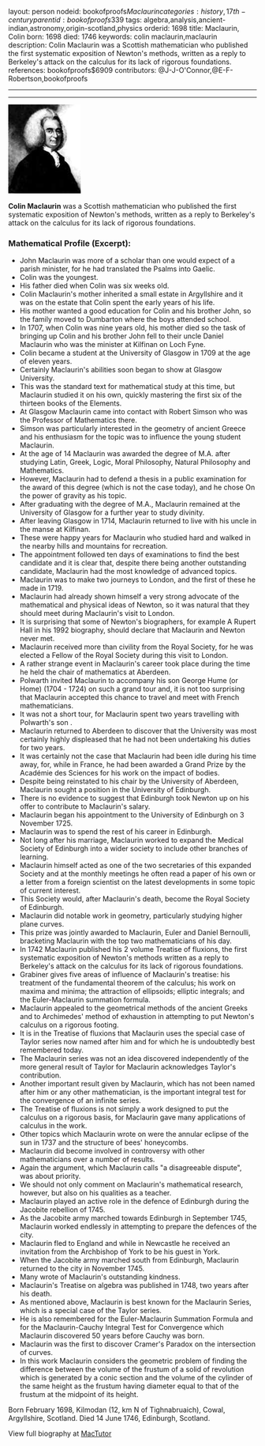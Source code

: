 layout: person
nodeid: bookofproofs$Maclaurin
categories: history,17th-century
parentid: bookofproofs$339
tags: algebra,analysis,ancient-indian,astronomy,origin-scotland,physics
orderid: 1698
title: Maclaurin, Colin
born: 1698
died: 1746
keywords: colin maclaurin,maclaurin
description: Colin Maclaurin was a Scottish mathematician who published the first systematic exposition of Newton's methods, written as a reply to Berkeley's attack on the calculus for its lack of rigorous foundations.
references: bookofproofs$6909
contributors: @J-J-O'Connor,@E-F-Robertson,bookofproofs

---



---

![Maclaurin.jpg](https://github.com/bookofproofs/bookofproofs.github.io/blob/main/_sources/_assets/images/portraits/Maclaurin.jpg?raw=true)

**Colin Maclaurin** was a Scottish mathematician who published the first systematic exposition of Newton's methods, written as a reply to Berkeley's attack on the calculus for its lack of rigorous foundations.

### Mathematical Profile (Excerpt):
* John Maclaurin was more of a scholar than one would expect of a parish minister, for he had translated the Psalms into Gaelic.
* Colin was the youngest.
* His father died when Colin was six weeks old.
* Colin Maclaurin's mother inherited a small estate in Argyllshire and it was on the estate that Colin spent the early years of his life.
* His mother wanted a good education for Colin and his brother John, so the family moved to Dumbarton where the boys attended school.
* In 1707, when Colin was nine years old, his mother died so the task of bringing up Colin and his brother John fell to their uncle Daniel Maclaurin who was the minister at Kilfinan on Loch Fyne.
* Colin became a student at the University of Glasgow in 1709 at the age of eleven years.
* Certainly Maclaurin's abilities soon began to show at Glasgow University.
* This was the standard text for mathematical study at this time, but Maclaurin studied it on his own, quickly mastering the first six of the thirteen books of the Elements.
* At Glasgow Maclaurin came into contact with Robert Simson who was the Professor of Mathematics there.
* Simson was particularly interested in the geometry of ancient Greece and his enthusiasm for the topic was to influence the young student Maclaurin.
* At the age of 14 Maclaurin was awarded the degree of M.A. after studying Latin, Greek, Logic, Moral Philosophy, Natural Philosophy and Mathematics.
* However, Maclaurin had to defend a thesis in a public examination for the award of this degree (which is not the case today), and he chose On the power of gravity as his topic.
* After graduating with the degree of M.A., Maclaurin remained at the University of Glasgow for a further year to study divinity.
* After leaving Glasgow in 1714, Maclaurin returned to live with his uncle in the manse at Kilfinan.
* These were happy years for Maclaurin who studied hard and walked in the nearby hills and mountains for recreation.
* The appointment followed ten days of examinations to find the best candidate and it is clear that, despite there being another outstanding candidate, Maclaurin had the most knowledge of advanced topics.
* Maclaurin was to make two journeys to London, and the first of these he made in 1719.
* Maclaurin had already shown himself a very strong advocate of the mathematical and physical ideas of Newton, so it was natural that they should meet during Maclaurin's visit to London.
* It is surprising that some of Newton's biographers, for example A Rupert Hall in his 1992 biography, should declare that Maclaurin and Newton never met.
* Maclaurin received more than civility from the Royal Society, for he was elected a Fellow of the Royal Society during this visit to London.
* A rather strange event in Maclaurin's career took place during the time he held the chair of mathematics at Aberdeen.
* Polwarth invited Maclaurin to accompany his son George Hume (or Home) (1704 - 1724)  on such a grand tour and, it is not too surprising that Maclaurin accepted this chance to travel and meet with French mathematicians.
* It was not a short tour, for Maclaurin spent two years travelling with Polwarth's son .
* Maclaurin returned to Aberdeen to discover that the University was most certainly highly displeased that he had not been undertaking his duties for two years.
* It was certainly not the case that Maclaurin had been idle during his time away, for, while in France, he had been awarded a Grand Prize by the Académie des Sciences for his work on the impact of bodies.
* Despite being reinstated to his chair by the University of Aberdeen, Maclaurin sought a position in the University of Edinburgh.
* There is no evidence to suggest that Edinburgh took Newton up on his offer to contribute to Maclaurin's salary.
* Maclaurin began his appointment to the University of Edinburgh on 3 November 1725.
* Maclaurin was to spend the rest of his career in Edinburgh.
* Not long after his marriage, Maclaurin worked to expand the Medical Society of Edinburgh into a wider society to include other branches of learning.
* Maclaurin himself acted as one of the two secretaries of this expanded Society and at the monthly meetings he often read a paper of his own or a letter from a foreign scientist on the latest developments in some topic of current interest.
* This Society would, after Maclaurin's death, become the Royal Society of Edinburgh.
* Maclaurin did notable work in geometry, particularly studying higher plane curves.
* This prize was jointly awarded to Maclaurin, Euler and Daniel Bernoulli, bracketing Maclaurin with the top two mathematicians of his day.
* In 1742 Maclaurin published his 2 volume Treatise of fluxions, the first systematic exposition of Newton's methods written as a reply to Berkeley's attack on the calculus for its lack of rigorous foundations.
* Grabiner gives five areas of influence of Maclaurin's treatise: his treatment of the fundamental theorem of the calculus; his work on maxima and minima; the attraction of ellipsoids; elliptic integrals; and the Euler-Maclaurin summation formula.
* Maclaurin appealed to the geometrical methods of the ancient Greeks and to Archimedes' method of exhaustion in attempting to put Newton's calculus on a rigorous footing.
* It is in the Treatise of fluxions that Maclaurin uses the special case of Taylor series now named after him and for which he is undoubtedly best remembered today.
* The Maclaurin series was not an idea discovered independently of the more general result of Taylor for Maclaurin acknowledges Taylor's contribution.
* Another important result given by Maclaurin, which has not been named after him or any other mathematician, is the important integral test for the convergence of an infinite series.
* The Treatise of fluxions is not simply a work designed to put the calculus on a rigorous basis, for Maclaurin gave many applications of calculus in the work.
* Other topics which Maclaurin wrote on were the annular eclipse of the sun in 1737 and the structure of bees' honeycombs.
* Maclaurin did become involved in controversy with other mathematicians over a number of results.
* Again the argument, which Maclaurin calls "a disagreeable dispute", was about priority.
* We should not only comment on Maclaurin's mathematical research, however, but also on his qualities as a teacher.
* Maclaurin played an active role in the defence of Edinburgh during the Jacobite rebellion of 1745.
* As the Jacobite army marched towards Edinburgh in September 1745, Maclaurin worked endlessly in attempting to prepare the defences of the city.
* Maclaurin fled to England and while in Newcastle he received an invitation from the Archbishop of York to be his guest in York.
* When the Jacobite army marched south from Edinburgh, Maclaurin returned to the city in November 1745.
* Many wrote of Maclaurin's outstanding kindness.
* Maclaurin's Treatise on algebra was published in 1748, two years after his death.
* As mentioned above, Maclaurin is best known for the Maclaurin Series, which is a special case of the Taylor series.
* He is also remembered for the Euler-Maclaurin Summation Formula and for the Maclaurin-Cauchy Integral Test for Convergence which Maclaurin discovered 50 years before Cauchy was born.
* Maclaurin was the first to discover Cramer's Paradox on the intersection of curves.
* In this work Maclaurin considers the geometric problem of finding the difference between the volume of the frustum of a solid of revolution which is generated by a conic section and the volume of the cylinder of the same height as the frustum having diameter equal to that of the frustum at the midpoint of its height.

Born February 1698, Kilmodan (12, km N of Tighnabruaich), Cowal, Argyllshire, Scotland. Died 14 June 1746, Edinburgh, Scotland.

View full biography at [MacTutor](https://mathshistory.st-andrews.ac.uk/Biographies/Maclaurin/)
